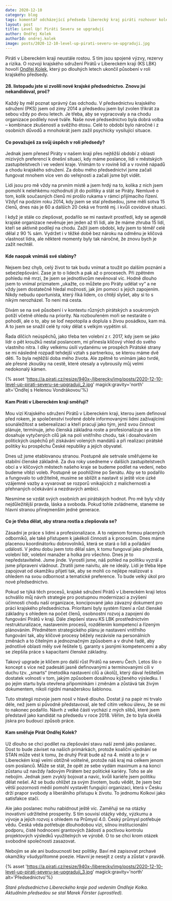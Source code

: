 ```yaml
---
date: 2020-12-10
category: blog
tags: komentář odcházející předseda liberecký kraj piráti rozhovor kolek
layout: post
title: Level Up! Piráti Severu se upgradují
author: Ondřej Kolek
authorId: ondrej.kolek
image: posts/2020-12-10-level-up-pirati-severu-se-upgraduji.jpg
---
```

Piráti v Libereckém kraji neustále rostou. S tím jsou spojené výzvy, rezervy a rizika. O rozvoji krajského sdružení Pirátů v Libereckém kraji (KS LBK) hovoří [Ondřej Kolek](/lide/ondrej-kolek), který po dlouhých letech ukončil působení v roli krajského předsedy.

#### 28. listopadu jste si zvolili nové krajské předsednictvo. Znovu jsi nekandidoval, proč?
Každý by měl poznat správný čas odchodu. V předsednictvu krajského sdružení (PKS) jsem od zimy 2014 a předsedou jsem byl zvolen třikrát za sebou vždy po dvou letech. Je třeba, aby se vypracovaly a na chodu organizace podílely nové tváře. Naše nové předsednictvo byla dobrá volba – kombinace zkušeností a svěžího étosu. Celé to období bylo náročné i z osobních důvodů a mnohokrát jsem zažil psychicky vysilující situace.

#### Co považuješ za svůj úspěch v roli předsedy?
Jednak jsem přenesl Piráty v našem kraji přes nejtěžší období z oblasti mizivých preferencí k dnešní situaci, kdy máme poslance, lidi v městských zastupitelstvech i ve vedení kraje. Vnímám to v rovině lidí a v rovině nápadů a chodu krajského sdružení. Za dobu mého předsednictví jsme začali fungovat mnohem více ven do veřejnosti a začali jsme být vidět.

Lidi jsou pro mě vždy na prvním místě a jsem hrdý na to, kolika z nich jsem pomohl k nelehkému rozhodnutí jít do politiky a stát se Piráty. Nemluvě o tom, kolik současných členů mi prošlo rukama v rámci přijímacího řízení. Vždyť na podzim roku 2014, kdy jsem se stal předsedou, jsme měli sotva 15 členů, dnes nás je 60 a dalších 20 čeká ve frontě mj. i kvůli covidové situaci.

I když je stále co zlepšovat, podařilo se mi nastavit prostředí, kdy se agendě krajské organizace nevěnuje jen jeden až tři lidi, ale že máme zhruba 15 lidí, kteří se aktivně podílejí na chodu. Zažil jsem období, kdy jsem to téměř celé dělal z 90 % sám. Vydržet i v těžké době bez nároku na odměnu je klíčová vlastnost lídra, ale některé momenty byly tak náročné, že znovu bych je zažít nechtěl.

#### Kde naopak vnímáš své slabiny?
Nejsem bez chyb, celý život to tak budu vnímat a toužit po dalším poznání a sebezlepšování.
Zase je to o lidech a pak až o procesech. Při zpětném pohledu mě mrzí, že jsem se jednotlivcům nevěnoval víc. Hodně dlouho jsem to vnímal prizmatem „ukažte, co můžete pro Piráty udělat vy“ a ne vždy jsem dostatečně hledal možnosti, jak jim pomoci s jejich zapojením. Nikdy nebudu oportunista, který říká lidem, co chtějí slyšet, aby si to s nikým nerozházel. To není má cesta.

Dívám se na své působení i v kontextu různých pirátských a soukromých potíží včetně ohledu na priority. Na rozbouřeném moři se nestaráte o pohodlí, ale o to, aby se loď nepotopila a doplula s živou posádkou, kam má. A to jsem se snažil celé ty roky dělat s velkým vypětím sil.

Řada dílčích neúspěchů, jako třeba ten volební z r. 2017, kdy jsem se jako lídr o pět kroužků nestal poslancem, mi přinesla klíčový vhled do svého vlastního nitra. I díky velkému úsilí vydanému ve prospěch Pirátské strany se mi následně rozpadl tehdejší vztah s partnerkou, se kterou máme dvě děti. To byla nejtěžší doba mého života. Ale zpětně to vnímám jako tvrdé, ale přesné zkoušky na cestě, které otesaly a vybrousily můj velmi nedokonalý kámen.

{% asset 'https://a.pirati.cz/resize/940x-/liberecky/img/posts/2020-12-10-level-up-pirati-severu-se-upgraduji_2.jpg' magick:gravity='north' alt='Ondřej s Helenou Vondrákovou'%}


#### Kam Piráti v Libereckém kraji směřují?
Mou vizí Krajského sdružení Pirátů v Libereckém kraji, kterou jsem definoval před rokem, je společenství tvořené dobře informovanými lidmi zažívajícími sounáležitost a seberealizaci a kteří pracují jako tým, jenž svou činnost plánuje, termínuje, jeho členská základna roste a profesionalizuje se a tím dosahuje vytyčených cílů jak na poli vnitřního chodu, tak i dosahováním politických úspěchů při získávání volených mandátů a při realizaci pirátské politiky ku prospěchu České republiky a jejích obyvatel.

Dnes už jsme etablovanou stranou. Postupně ale setrvale směřujeme ke stabilní členské základně. Za dva roky usedneme v dalších zastupitelstvech obcí a v klíčových městech našeho kraje se budeme podílet na vedení, nebo budeme vítězi voleb. Postupně se poohlížíme po Senátu. Aby se to podařilo a fungovalo to udržitelně, musíme se sblížit a nastavit si ještě více úzké vzájemné vazby a vyvarovat se rozporů vnikajících z malichernosti a přehnaných očekávání a nezdravých ambicí.

Nesmíme se vzdát svých osobních ani pirátských hodnot. Pro mě byly vždy nejdůležitější pravda, láska a svoboda. Pokud tohle zvládneme, staneme se hlavní stranou přinejmenším jedné generace.

#### Co je třeba dělat, aby strana rostla a zlepšovala se?
Zásadní je práce s lidmi a profesionalizace. A to nejenom formou placených odborníků, ale také přístupem k jakékoli činnosti a k procesům. Dnes máme placenou koordinátorku dobrovolníků, která se stará o lidi a pořádání událostí. V jednu dobu jsem toto dělal sám, k tomu fungoval jako předseda, volební lídr, volební manažer a holka pro všechno. Dnes je to nepředstavitelné. Jsme jinde. Vyrostli jsme, náš pohled na politiku vyzrál a jsme připraveni vládnout. Ztratili jsme naivitu, ale ne ideály. Lidi je třeba lépe zapojovat od okamžiku přijetí tak, aby se mohli co nejlépe realizovat s ohledem na svou odbornost a tematické preference. To bude velký úkol pro nové předsednictvo.

Pokud se týká těch procesů, krajské sdružení Pirátů v Libereckém kraji letos schválilo můj návrh strategie pro postupnou modernizaci a zvýšení účinnosti chodu naší organizace, koncipované jako závazný dokument pro práci krajského předsednictva. Prioritami byly systém řízení a růst členské základny s ohledem na počet členů, osobnostní rozvoj a zapojení do fungování Pirátů v kraji. Dále zlepšení stavu KS LBK prostřednictvím restrukturalizace, nastavením procesů, rozdělením kompetencí a řízeným plánováním. Předmětem strategického plánu je nastavení vnitřního fungování tak, aby klíčové procesy běžely nezávisle na personálních změnách a to čitelným a jednoznačným způsobem a v druhé řadě, aby jednotlivé oblasti měly své řešitele tj. garanty s jasnými kompetencemi a aby se zlepšila práce s kapacitami členské základny.

Takový upgrade je klíčem pro další růst Pirátů na severu Čech. Letos šlo o koncept s více než padesáti jasně definovanými a termínovanými cíli v duchu tzv. „smarts“ (metodika nastavení cílů a úkolů), který dával řešitelům dostatek volnosti v tom, jakým způsobem dosáhnou kýženého výsledku. I po jejím startu byla otevřena připomínkám i změnám a zůstává tak živým dokumentem, nikoli rigidní manažerskou šablonou.

Tuto strategii rozvoje jsem nosil v hlavě dlouho. Dostat ji na papír mi trvalo déle, než jsem si původně představoval, ale teď cítím velkou úlevu, že se mi to nakonec podařilo. Návrh z velké části vychází z mých slibů, které jsem představil jako kandidát na předsedu v roce 2018. Věřím, že to byla skvělá jiskra pro budoucí způsob práce.

#### Kam směřuje Pirát Ondřej Kolek?
Už dlouho se chci podílet na zlepšování stavu naší země jako poslanec. Dost to bude záviset na našich primárkách, protože koaliční ujednání se STAN může vést k tomu, že druhý Pirát bude až na 4. místě a to je v Libereckém kraji velmi obtížně volitelné, protože náš kraj má celkem jenom osm poslanců. Může se stát, že opět ze sebe vydám maximum a na konci zůstanu už navždy řadovým Pirátem bez politické kariéry. Toho se ale nebojím. Jednak jsem zvyklý bojovat a navíc, kvůli kariéře jsem politiku dělat nešel. Až se budu ohlížet za svým životem, budu vědět, že jsem bez větší pozornosti médií pomohl vystavět fungující organizaci, která v Česku drží prapor svobody a liberálního přístupu k životu. To jednomu Kolkovi jako satisfakce stačí.

Ale jako poslanec mohu nabídnout ještě víc. Zaměřuji se na otázky inovativní udržitelné prosperity. S tím souvisí otázky vědy, výzkumu a vývoje a jejich rozvoj s ohledem na Průmysl 4.0. Český průmysl potřebuje vědu. Česká věda potřebuje dlouhodobou vizi, silnou institucionální podporu, čisté hodnocení grantových žádostí a poctivou kontrolu projektových výsledků využitelných ve výrobě. O to se chci krom otázek svobodné společnosti zasazovat.

Nebojím se ale ani budoucnosti bez politiky. Baví mě zapisovat prchavé okamžiky všudypřítomné poezie. Hlavní je nesejít z cesty a zůstat v pravdě.

{% asset 'https://a.pirati.cz/resize/940x-/liberecky/img/posts/2020-12-10-level-up-pirati-severu-se-upgraduji_3.jpg' magick:gravity='north' alt='Předsednictvo'%}

_Staré předsednictvo Libereckého kraje pod vedením Ondřeje Kolka. Aktuálním předsedou se stal Marek Förster (uprostřed)._